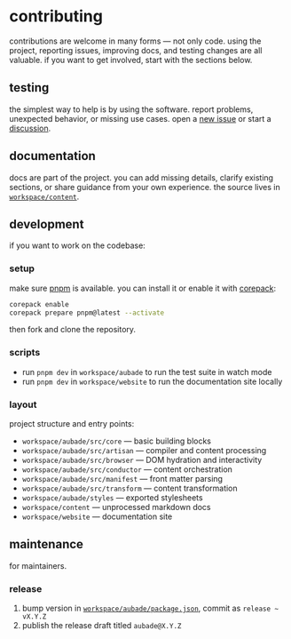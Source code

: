 # contributing

contributions are welcome in many forms — not only code. using the project, reporting issues, improving docs, and testing changes are all valuable. if you want to get involved, start with the sections below.

## testing

the simplest way to help is by using the software. report problems, unexpected behavior, or missing use cases. open a [new issue](https://github.com/ignatiusmb/aubade/issues/new/choose) or start a [discussion](https://github.com/ignatiusmb/aubade/discussions/new).

## documentation

docs are part of the project. you can add missing details, clarify existing sections, or share guidance from your own experience. the source lives in [`workspace/content`](workspace/content).

## development

if you want to work on the codebase:

### setup

make sure [pnpm](https://pnpm.io/) is available. you can install it or enable it with [corepack](https://nodejs.org/api/corepack.html):

```bash
corepack enable
corepack prepare pnpm@latest --activate
```

then fork and clone the repository.

### scripts

- run `pnpm dev` in `workspace/aubade` to run the test suite in watch mode
- run `pnpm dev` in `workspace/website` to run the documentation site locally

### layout

project structure and entry points:

- `workspace/aubade/src/core` — basic building blocks
- `workspace/aubade/src/artisan` — compiler and content processing
- `workspace/aubade/src/browser` — DOM hydration and interactivity
- `workspace/aubade/src/conductor` — content orchestration
- `workspace/aubade/src/manifest` — front matter parsing
- `workspace/aubade/src/transform` — content transformation
- `workspace/aubade/styles` — exported stylesheets
- `workspace/content` — unprocessed markdown docs
- `workspace/website` — documentation site

## maintenance

for maintainers.

### release

1. bump version in [`workspace/aubade/package.json`](workspace/aubade/package.json), commit as `release ~ vX.Y.Z`
2. publish the release draft titled `aubade@X.Y.Z`
